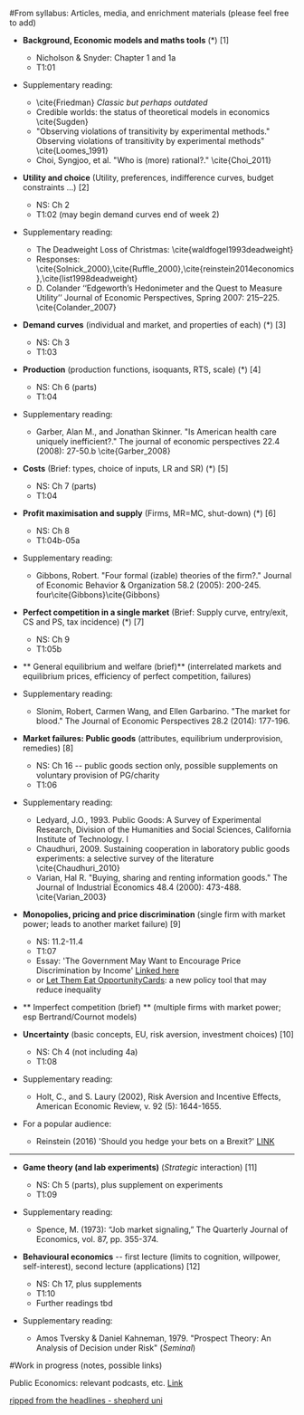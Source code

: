 #From syllabus: Articles, media, and enrichment materials (please feel free to add)


- **Background, Economic models and maths tools** (\*) [1]
    - Nicholson \& Snyder: Chapter 1 and 1a
    - T1:01
- Supplementary reading:
    - \cite{Friedman}  *Classic but perhaps outdated*
    - Credible worlds: the status of theoretical models in economics \cite{Sugden}
    - "Observing violations of transitivity by experimental methods." Observing violations of transitivity by experimental methods" \cite{Loomes_1991}
    - Choi, Syngjoo, et al. "Who is (more) rational?." \cite{Choi_2011}

- **Utility and choice** (Utility, preferences, indifference curves, budget constraints ...) [2]
    - NS: Ch 2
    - T1:02 (may begin demand curves end of week 2)
- Supplementary reading:
    - The Deadweight Loss of Christmas: \cite{waldfogel1993deadweight}
    - Responses: \cite{Solnick_2000},\cite{Ruffle_2000},\cite{reinstein2014economics},\cite{list1998deadweight}
    - D. Colander ‘‘Edgeworth’s Hedonimeter and the Quest to Measure Utility’’ Journal of Economic Perspectives, Spring 2007: 215–225. \cite{Colander_2007}

-  **Demand curves** (individual and market, and properties of each) (\*) [3]
    - NS: Ch 3
    - T1:03

- **Production**  (production functions, isoquants, RTS, scale) (\*) [4]
    - NS: Ch 6 (parts)
    - T1:04
     
- Supplementary reading:
    - Garber, Alan M., and Jonathan Skinner. "Is American health care uniquely inefficient?." The journal of economic perspectives 22.4 (2008): 27-50.b \cite{Garber_2008}

- **Costs**  (Brief: types, choice of inputs, LR and SR) (\*) [5]
    - NS: Ch 7 (parts)
    - T1:04

- **Profit maximisation and supply** (Firms, MR=MC, shut-down) (\*) [6]
    - NS: Ch 8
    - T1:04b-05a
- Supplementary reading:
    - Gibbons, Robert. "Four formal (izable) theories of the firm?." Journal of Economic Behavior & Organization 58.2 (2005): 200-245. four\cite{Gibbons}\cite{Gibbons}

- **Perfect competition in a single market** (Brief: Supply curve, entry/exit, CS and PS, tax incidence)  (\*) [7]
    - NS: Ch 9
    - T1:05b

- ** General equilibrium and welfare (brief)** (interrelated markets and equilibrium prices, efficiency of perfect competition, failures)

- Supplementary reading:
    - Slonim, Robert, Carmen Wang, and Ellen Garbarino. "The market for blood." The Journal of Economic Perspectives 28.2 (2014): 177-196.


- **Market failures: Public goods** (attributes, equilibrium underprovision, remedies) [8]
    - NS: Ch 16 -- public goods section only, possible supplements on voluntary provision of PG/charity
    - T1:06

- Supplementary reading:
    - Ledyard, J.O., 1993.  Public Goods: A Survey of Experimental Research, Division of the Humanities and Social Sciences, California Institute of Technology. l
    - Chaudhuri, 2009. Sustaining cooperation in laboratory public goods experiments: a selective survey of the literature \cite{Chaudhuri_2010}
    - Varian, Hal R. "Buying, sharing and renting information goods." The Journal of Industrial Economics 48.4 (2000): 473-488. \cite{Varian_2003}


- **Monopolies, pricing and price discrimination** (single firm with market power; leads to another market failure) [9]
    - NS: 11.2-11.4
    - T1:07
    - Essay: 'The Government May Want to Encourage Price Discrimination by Income' [Linked here](https://davidreinstein.wordpress.com/research-and-publications/)
    - or [Let Them Eat OpportunityCards](https://davidreinstein.wordpress.com/2015/09/12/let-them-eat-opportunitycards-a-new-policy-tool-that-may-reduce-inequality/): a new policy tool that may reduce inequality


- ** Imperfect competition (brief) ** (multiple firms with market power; esp Bertrand/Cournot models)


-  **Uncertainty** (basic concepts, EU, risk aversion, investment choices) [10]
    - NS: Ch 4 (not including 4a)
    - T1:08

- Supplementary reading:
    - Holt, C., and S. Laury (2002), Risk Aversion and Incentive Effects, American Economic Review, v. 92 (5): 1644-1655.
- For a popular audience:
    - Reinstein (2016) 'Should you hedge your bets on a Brexit?' [LINK](https://davidreinstein.wordpress.com/2016/06/19/should-you-hedge-your-bets-on-a-brexit/)


***


- **Game theory (and lab experiments)** (*Strategic* interaction) [11]
    - NS: Ch 5 (parts), plus supplement on experiments
    - T1:09
- Supplementary reading:
    - Spence, M. (1973): “Job market signaling,” The Quarterly Journal of Economics, vol. 87, pp. 355-374.

- **Behavioural economics** -- first lecture (limits to cognition, willpower, self-interest), second lecture (applications) [12]
    - NS: Ch 17, plus supplements
    - T1:10
    - Further readings tbd

- Supplementary reading:
    - Amos Tversky & Daniel Kahneman, 1979. "Prospect Theory: An Analysis of Decision under Risk" (*Seminal*)



#Work in progress (notes, possible links)

Public Economics: relevant podcasts, etc. [Link](https://www.authorea.com/users/103626/articles/131934/_show_article?access_token=pRilxrS91QCyzi43yz1FWA) 

[ripped from the headlines - shepherd uni](http://libguides.shepherd.edu/c.php?g=62855&p=403388)



